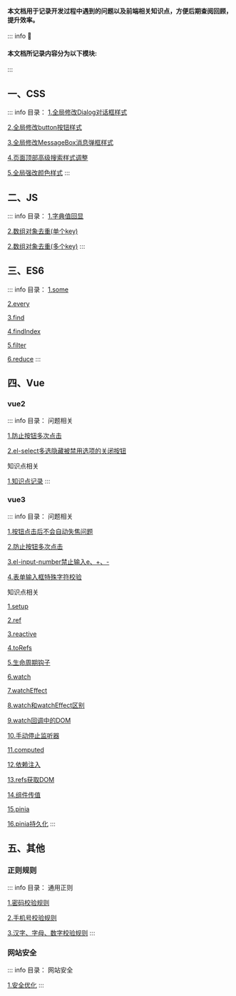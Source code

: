 #### 本文档用于记录开发过程中遇到的问题以及前端相关知识点，方便后期查阅回顾，提升效率。

::: info :tada:
  #### 本文档所记录内容分为以下模块:
:::

## 一、CSS
::: info 目录：
  [1.全局修改Dialog对话框样式](./frontend/css/css-question.html#全局修改Dialog对话框样式)

  [2.全局修改button按钮样式](./frontend/css/css-question.html#全局修改button按钮样式)

  [3.全局修改MessageBox消息弹框样式](./frontend/css/css-question.html#全局修改MessageBox消息弹框样式)

  [4.页面顶部高级搜索样式调整](./frontend/css/css-question.html#页面顶部高级搜索样式调整)

  [5.全局强改颜色样式](./frontend/css/css-question.html#全局强改颜色样式)
:::

## 二、JS
::: info 目录：
  [1.字典值回显](./frontend/js/js-method.html#字典值回显)

  [2.数组对象去重(单个key)](./frontend/js/js-method.html#数组对象去重-单个key)

  [2.数组对象去重(多个key)](./frontend/js/js-method.html#数组对象去重-多个key)
:::

## 三、ES6
::: info 目录：
  [1.some](./frontend/es6/es6-arr.html#some)

  [2.every](./frontend/es6/es6-arr.html#every)

  [3.find](./frontend/es6/es6-arr.html#find)

  [4.findIndex](./frontend/es6/es6-arr.html#findindex)

  [5.filter](./frontend/es6/es6-arr.html#filter)

  [6.reduce](./frontend/es6/es6-arr.html#reduce)
:::

## 四、Vue
### vue2
::: info 目录：
  问题相关

  [1.防止按钮多次点击](./frontend/vue/vue-question.html#防止按钮多次点击)

  [2.el-select多选隐藏被禁用选项的关闭按钮](./frontend/vue/vue-question.html#el-select多选隐藏被禁用选项的关闭按钮)

  知识点相关

  [1.知识点记录](./frontend/vue/vue-study.md)
:::
### vue3
::: info 目录：
  问题相关

  [1.按钮点击后不会自动失焦问题](./frontend/vue/vue3-question.html#按钮点击后不会自动失焦问题)

  [2.防止按钮多次点击](./frontend/vue/vue3-question.html#防止按钮多次点击)

  [3.el-input-number禁止输入e、+、-](./frontend/vue/vue3-question.html#el-input-number禁止输入e、-、)

  [4.表单输入框特殊字符校验](./frontend/vue/vue3-question.html#表单输入框特殊字符校验)

  知识点相关

  [1.setup](./frontend/vue/vue3-study.html#setup)

  [2.ref](./frontend/vue/vue3-study.html#ref)

  [3.reactive](./frontend/vue/vue3-study.html#reactive)

  [4.toRefs](./frontend/vue/vue3-study.html#torefs)

  [5.生命周期钩子](./frontend/vue/vue3-study.html#生命周期钩子)

  [6.watch](./frontend/vue/vue3-study.html#watch)

  [7.watchEffect](./frontend/vue/vue3-study.html#watcheffect)

  [8.watch和watchEffect区别](./frontend/vue/vue3-study.html#watch-和-watcheffect-区别)

  [9.watch回调中的DOM](./frontend/vue/vue3-study.html#watch-回调中的-dom)

  [10.手动停止监听器](./frontend/vue/vue3-study.html#手动停止监听器)

  [11.computed](./frontend/vue/vue3-study.html#computed)

  [12.依赖注入](./frontend/vue/vue3-study.html#依赖注入)

  [13.refs获取DOM](./frontend/vue/vue3-study.html#refs-获取-dom)

  [14.组件传值](./frontend/vue/vue3-study.html#组件传值)

  [15.pinia](./frontend/vue/vue3-study.html#pinia)

  [16.pinia持久化](./frontend/vue/vue3-study.html#pinia-持久化)
:::

## 五、其他
### 正则规则
::: info 目录：
  通用正则

  [1.密码校验规则](./other/regular/regular-check.html#密码校验规则)

  [2.手机号校验规则](./other/regular/regular-check.html#手机号校验规则)

  [3.汉字、字母、数字校验规则](./other/regular/regular-check.html#汉字、字母、数字校验规则)
:::
### 网站安全
::: info 目录：
  网站安全

  [1.安全优化](./other/safety/safety.html#安全优化)
:::